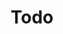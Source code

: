 ---
title: "Todo"
url: /san-martin-de-los-andes/todo-avenida-bertha-koessler/
shop: supermercado
---